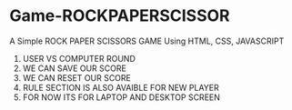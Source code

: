 # Game-ROCKPAPERSCISSOR

A Simple ROCK PAPER SCISSORS GAME Using HTML, CSS, JAVASCRIPT

1. USER VS COMPUTER ROUND
2. WE CAN SAVE OUR SCORE
3. WE CAN RESET OUR SCORE
4. RULE SECTION IS ALSO AVAIBLE FOR NEW PLAYER
5. FOR NOW ITS FOR LAPTOP AND DESKTOP SCREEN
